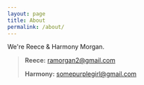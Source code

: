 ```yaml
---
layout: page
title: About
permalink: /about/
---
```

We're Reece & Harmony Morgan. 

> **Reece:** ramorgan2@gmail.com
>
> **Harmony:** somepurplegirl@gmail.com